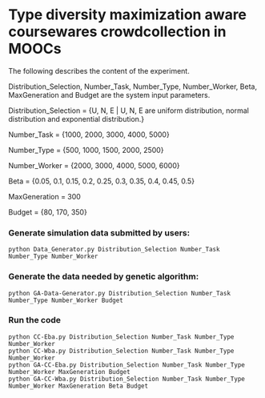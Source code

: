 # Type diversity maximization aware coursewares crowdcollection in MOOCs

The following describes the content of the experiment.

Distribution_Selection, Number_Task, Number_Type, Number_Worker, Beta, MaxGeneration and Budget are the system input parameters.

Distribution_Selection = {U, N, E | U, N, E are uniform distribution, normal distribution and exponential distribution.}

Number_Task = {1000, 2000, 3000, 4000, 5000}

Number_Type = {500, 1000, 1500, 2000, 2500}

Number_Worker = {2000, 3000, 4000, 5000, 6000}

Beta = {0.05, 0.1, 0.15, 0.2, 0.25, 0.3, 0.35, 0.4, 0.45, 0.5}

MaxGeneration = 300

Budget = {80, 170, 350}


### Generate simulation data submitted by users:
```
python Data_Generator.py Distribution_Selection Number_Task Number_Type Number_Worker
```
### Generate the data needed by genetic algorithm:
```
python GA-Data-Generator.py Distribution_Selection Number_Task Number_Type Number_Worker Budget
```
### Run the code
```
python CC-Eba.py Distribution_Selection Number_Task Number_Type Number_Worker
python CC-Wba.py Distribution_Selection Number_Task Number_Type Number_Worker
python GA-CC-Eba.py Distribution_Selection Number_Task Number_Type Number_Worker MaxGeneration Budget
python GA-CC-Wba.py Distribution_Selection Number_Task Number_Type Number_Worker MaxGeneration Beta Budget
```
